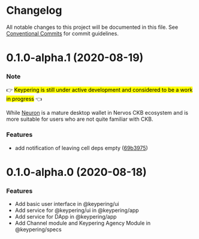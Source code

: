 # Changelog

All notable changes to this project will be documented in this file.
See [Conventional Commits](https://conventionalcommits.org) for commit guidelines.

# 0.1.0-alpha.1 (2020-08-19)

### Note

👉 <mark>Keypering is still under active development and considered to be a work in progress</mark> 👈

While [Neuron](https://github.com/nervosnetwork/neuron/releases) is a mature desktop wallet in Nervos CKB ecosystem and is more suitable for users who are not quite familiar with CKB.


### Features

* add notification of leaving cell deps empty ([69b3975](https://github.com/nervosnetwork/keypering/commit/69b3975df1a00a1cbdffca871d57717c2df3ab9c))





# 0.1.0-alpha.0 (2020-08-18)


### Features

* Add basic user interface in @keypering/ui
* Add service for @keypering/ui in @keypering/app
* Add service for DApp in @keypering/app
* Add Channel module and Keypering Agency Module in @keypering/specs
